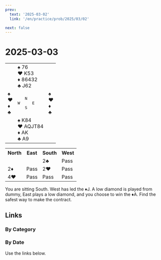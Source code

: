 ```yaml
---
prev:
  text: '2025-03-02'
  link: '/en/practice/prob/2025/03/02'

next: false
---
```


# 2025-03-03

<table class="deal">
	<tr>
		<td></td>
		<td>♠ 76<br>♥ K53<br>♦ 86432<br>♣ J62</td>
		<td></td>
	</tr>
	<tr>
		<td>♠ <br>♥ <br>♦ <br>♣ </td>
		<td><pre>   N<br>W     E<br>   S</pre></td>
		<td>♠ <br>♥ <br>♦ <br>♣ </td>
	</tr>
	<tr>
		<td></td>
		<td>♠ K84<br>♥ AQJT84<br>♦ AK<br>♣ A9</td>
		<td></td>
	</tr>
</table>

<table class="auction">
	<tr>
		<th>North</th>
		<th>East</th>
		<th>South</th>
		<th>West</th>
	</tr>
	<tr>
		<td></td>
		<td></td>
		<td>2♣</td>
		<td>Pass</td>
	</tr>
	<tr>
		<td>2♦</td>
		<td>Pass</td>
		<td>2♥</td>
		<td>Pass</td>
	</tr>
	<tr>
		<td>4♥</td>
		<td>Pass</td>
		<td>Pass</td>
		<td>Pass</td>
	</tr>
</table>

You are sitting South. West has led the ♦J. A low diamond is played from dummy, East plays a low diamond, and you choose to win the ♦A. Find the safest way to make the contract.

## Links

[<Badge type="tip" text="Check Solution"/>](/en/learning/prob/2025/03/03)

### By Category

[<Badge type="tip" text="<--"/>](/en/practice/prob/2025/02/28)
[<Badge type="tip" text="Calendar"/>](/en/practice/calendar/2025/03)
[<Badge type="info" text="-->"/>](/en/practice/prob/2025/03/03#links)

### By Date

Use the links below.